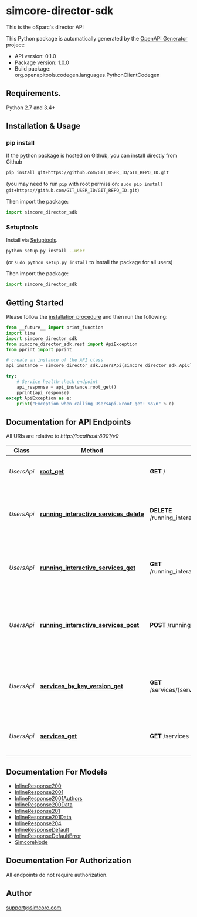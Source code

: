 # simcore-director-sdk
This is the oSparc's director API

This Python package is automatically generated by the [OpenAPI Generator](https://openapi-generator.tech) project:

- API version: 0.1.0
- Package version: 1.0.0
- Build package: org.openapitools.codegen.languages.PythonClientCodegen

## Requirements.

Python 2.7 and 3.4+

## Installation & Usage
### pip install

If the python package is hosted on Github, you can install directly from Github

```sh
pip install git+https://github.com/GIT_USER_ID/GIT_REPO_ID.git
```
(you may need to run `pip` with root permission: `sudo pip install git+https://github.com/GIT_USER_ID/GIT_REPO_ID.git`)

Then import the package:
```python
import simcore_director_sdk 
```

### Setuptools

Install via [Setuptools](http://pypi.python.org/pypi/setuptools).

```sh
python setup.py install --user
```
(or `sudo python setup.py install` to install the package for all users)

Then import the package:
```python
import simcore_director_sdk
```

## Getting Started

Please follow the [installation procedure](#installation--usage) and then run the following:

```python
from __future__ import print_function
import time
import simcore_director_sdk
from simcore_director_sdk.rest import ApiException
from pprint import pprint

# create an instance of the API class
api_instance = simcore_director_sdk.UsersApi(simcore_director_sdk.ApiClient(configuration))

try:
    # Service health-check endpoint
    api_response = api_instance.root_get()
    pprint(api_response)
except ApiException as e:
    print("Exception when calling UsersApi->root_get: %s\n" % e)

```

## Documentation for API Endpoints

All URIs are relative to *http://localhost:8001/v0*

Class | Method | HTTP request | Description
------------ | ------------- | ------------- | -------------
*UsersApi* | [**root_get**](docs/UsersApi.md#root_get) | **GET** / | Service health-check endpoint
*UsersApi* | [**running_interactive_services_delete**](docs/UsersApi.md#running_interactive_services_delete) | **DELETE** /running_interactive_services/{service_uuid} | Stops and removes an interactive service from the oSparc platform
*UsersApi* | [**running_interactive_services_get**](docs/UsersApi.md#running_interactive_services_get) | **GET** /running_interactive_services/{service_uuid} | Succesfully returns if a service with the defined uuid is up and running
*UsersApi* | [**running_interactive_services_post**](docs/UsersApi.md#running_interactive_services_post) | **POST** /running_interactive_services | Starts an interactive service in the oSparc platform and returns its entrypoint
*UsersApi* | [**services_by_key_version_get**](docs/UsersApi.md#services_by_key_version_get) | **GET** /services/{service_key}/{service_version} | Returns details of the selected service if available in the oSparc platform
*UsersApi* | [**services_get**](docs/UsersApi.md#services_get) | **GET** /services | Lists available services in the oSparc platform


## Documentation For Models

 - [InlineResponse200](docs/InlineResponse200.md)
 - [InlineResponse2001](docs/InlineResponse2001.md)
 - [InlineResponse2001Authors](docs/InlineResponse2001Authors.md)
 - [InlineResponse200Data](docs/InlineResponse200Data.md)
 - [InlineResponse201](docs/InlineResponse201.md)
 - [InlineResponse201Data](docs/InlineResponse201Data.md)
 - [InlineResponse204](docs/InlineResponse204.md)
 - [InlineResponseDefault](docs/InlineResponseDefault.md)
 - [InlineResponseDefaultError](docs/InlineResponseDefaultError.md)
 - [SimcoreNode](docs/SimcoreNode.md)


## Documentation For Authorization

 All endpoints do not require authorization.


## Author

support@simcore.com


